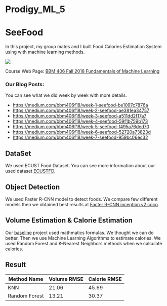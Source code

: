 # Prodigy_ML_5
# SeeFood

In this project, my group mates and I built Food Calories Estimation System using with machine learning methods.

![](giphy.gif)

Course Web Page: [BBM 406 Fall 2018 Fundamentals of Machine Learning](https://web.cs.hacettepe.edu.tr/~aykut/classes/fall2018/bbm406/project.html)

### Our Blog Posts:

You can see what we did week by week with more details.

- https://medium.com/bbm406f18/week-1-seefood-be1097c7876a
- https://medium.com/bbm406f18/week-2-seefood-ae381ea34757
- https://medium.com/bbm406f18/week-3-seefood-a511dd2f17a7
- https://medium.com/bbm406f18/week-4-seefood-59f1b759b173
- https://medium.com/bbm406f18/week-5-seefood-f495a76ded70
- https://medium.com/bbm406f18/week-6-seefood-52720a73823d
- https://medium.com/bbm406f18/week-7-seefood-959bc06ec32

## DataSet

We used ECUST Food Dataset. You can see more information about our used dataset [ECUSTFD](https://github.com/Liang-yc/ECUSTFD-resized-). 

## Object Detection

We used Faster R-CNN model to detect foods. We compare few different models then we obtained best results at [Facter R-CNN inception v2 coco](https://github.com/tensorflow/models/blob/master/research/object_detection/g3doc/detection_model_zoo.md). 

## Volume Estimation & Calorie Estimation

Our [baseline](https://github.com/Liang-yc/CalorieEstimation) project used mathmatics formulas. We thought we can do better. Then we use Machine Learning Algorithms to estimate calories. We used Random Forest and K-Nearest Neighbors methods when we calculate calories.

## Result

| Method Name | Volume RMSE | Calorie RMSE |
| --- | --- | --- |
| KNN | 21.06 | 45.69 |
| Random Forest | 13.21 | 30.37 |
